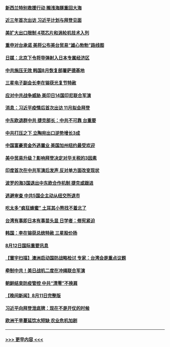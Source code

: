 #### [新西兰特别救援行动 搁浅海豚重回大海](../pages/prog202/a103501154.md?t=08131002) 
#### [近三年首次出访 习近平计划与拜登见面](../pages/prog202/a103501139.md?t=08131002) 
#### [美扩大出口限制 4项芯片和涡轮机技术入列](../pages/prog202/a103501093.md?t=08131002) 
#### [重申对台承诺 美将公布美台贸易“雄心勃勃”路线图](../pages/prog202/a103501052.md?t=08131002) 
#### [日媒：北京下令将导弹射入日本专属经济区](../pages/prog202/a103501055.md?t=08131002) 
#### [中共施压无效 韩国8月恢复部署萨德基地](../pages/prog202/a103500962.md?t=08131002) 
#### [三星电子副会长李在镕获光复节特赦](../pages/prog202/a103500959.md?t=08131002) 
#### [应对中共战争威胁 美印日14国印尼联合军演](../pages/prog202/a103500987.md?t=08131002) 
#### [消息：习近平疫情后首次出访 11月拟会拜登](../pages/prog202/a103500933.md?t=08131002) 
#### [中东欧退群中共 捷克部长：中共不可靠 台重要](../pages/prog202/a103500970.md?t=08131002) 
#### [中共打压之下 立陶宛出口逆势增长3成](../pages/prog202/a103500943.md?t=08131002) 
#### [中国富豪资金外逃置业 美国加州纽约最受欢迎](../pages/prog202/a103500922.md?t=08131002) 
#### [美中贸易升级？影响拜登决定对华关税的3因素](../pages/prog202/a103500838.md?t=08131002) 
#### [印度首次在中共军演后发声 反对单方面改变现状](../pages/prog202/a103500809.md?t=08131002) 
#### [波罗的海3国退出中东欧合作机制 捷克或跟进](../pages/prog202/a103500787.md?t=08131002) 
#### [逃避审查 中共5国企主动从纽交所退市](../pages/prog202/a103500782.md?t=08131002) 
#### [吃太多“疯狂蜂蜜” 土耳其小熊找不着北了](../pages/prog202/a103500697.md?t=08131002) 
#### [台湾有事即日本有事苗头显 日学者：修宪紧迫](../pages/prog202/a103500680.md?t=08131002) 
#### [韩国：李在镕获总统特赦 三星股价扬](../pages/prog202/a103500667.md?t=08131002) 
#### [8月12日国际重要讯息](../pages/prog202/a103500665.md?t=08131002) 
#### [【寰宇扫描】澳洲启动国防战略检讨 专家：台湾会是重点议题](../pages/prog202/a103500518.md?t=08131002) 
#### [牵制中共！美日战机二度在冲绳联合军演](../pages/prog202/a103500509.md?t=08131002) 
#### [朝鲜结束防疫管控 中共“清零”不换肩](../pages/prog202/a103500499.md?t=08131002) 
#### [【晚间新闻】8月11日完整版](../pages/prog202/a103500478.md?t=08131002) 
#### [习近平向拜登泄底牌：现在不是开仗的时候](../pages/prog202/a103500450.md?t=08131002) 
#### [欧洲干旱蔓延饮水短缺 农业危机加剧](../pages/prog202/a103500332.md?t=08131002) 

----
#### [ >>> 更早内容 <<< ](../indexes/prog202-earlier.md)
